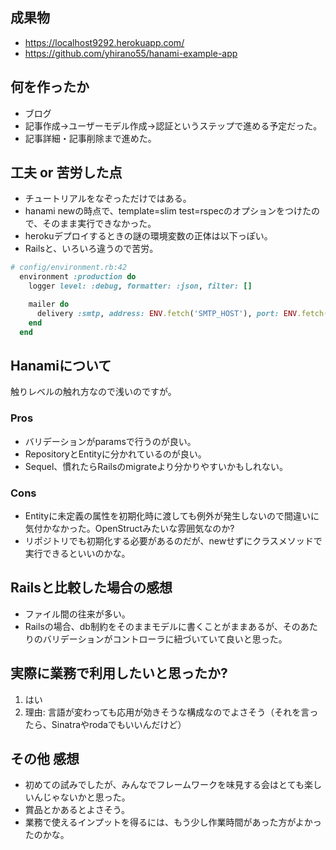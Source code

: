 ## 成果物

- https://localhost9292.herokuapp.com/
- https://github.com/yhirano55/hanami-example-app

## 何を作ったか

- ブログ
- 記事作成→ユーザーモデル作成→認証というステップで進める予定だった。
- 記事詳細・記事削除まで進めた。

## 工夫 or 苦労した点

- チュートリアルをなぞっただけではある。
- hanami newの時点で、template=slim test=rspecのオプションをつけたので、そのまま実行できなかった。
- herokuデプロイするときの謎の環境変数の正体は以下っぽい。
- Railsと、いろいろ違うので苦労。

```ruby
# config/environment.rb:42
  environment :production do
    logger level: :debug, formatter: :json, filter: []

    mailer do
      delivery :smtp, address: ENV.fetch('SMTP_HOST'), port: ENV.fetch('SMTP_PORT')
    end
  end
```

## Hanamiについて

触りレベルの触れ方なので浅いのですが。

### Pros

- バリデーションがparamsで行うのが良い。
- RepositoryとEntityに分かれているのが良い。
- Sequel、慣れたらRailsのmigrateより分かりやすいかもしれない。

### Cons

- Entityに未定義の属性を初期化時に渡しても例外が発生しないので間違いに気付かなかった。OpenStructみたいな雰囲気なのか?
- リポジトリでも初期化する必要があるのだが、newせずにクラスメソッドで実行できるといいのかな。

## Railsと比較した場合の感想

- ファイル間の往来が多い。
- Railsの場合、db制約をそのままモデルに書くことがままあるが、そのあたりのバリデーションがコントローラに紐づいていて良いと思った。

## 実際に業務で利用したいと思ったか?

1. はい
2. 理由: 言語が変わっても応用が効きそうな構成なのでよさそう（それを言ったら、Sinatraやrodaでもいいんだけど）

## その他 感想

- 初めての試みでしたが、みんなでフレームワークを味見する会はとても楽しいんじゃないかと思った。
- 賞品とかあるとよさそう。
- 業務で使えるインプットを得るには、もう少し作業時間があった方がよかったのかな。
